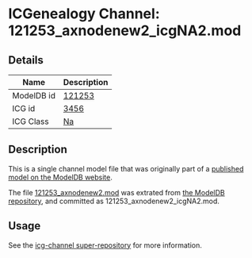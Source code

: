 # ICGenealogy Channel: 121253\_axnodenew2\_icgNA2.mod

## Details

Name | Description
---- | -----------
ModelDB id | [121253](http://senselab.med.yale.edu/ModelDB/ShowModel.cshtml?model=121253)
ICG id | [3456](http://icg.neurotheory.ox.ac.uk/channels/2/3456)
ICG Class | [Na](http://icg.neurotheory.ox.ac.uk/channels/2)

## Description

This is a single channel model file that was originally part of a [published model on the ModelDB website](http://senselab.med.yale.edu/mModelDB/ShowModel.cshtml?model=121253).

The file [121253\_axnodenew2.mod](121253_axnodenew2_icgNA2.mod) was extrated from [the ModelDB repository](http://senselab.med.yale.edu/ModelDB/ShowModel.cshtml?model=121253), and committed as 121253\_axnodenew2\_icgNA2.mod.

## Usage

See the [icg-channel super-repository](https://github.com/icgenealogy/icg-channels) for more information.